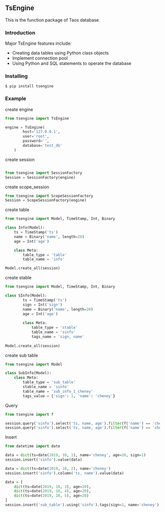 ## TsEngine

This is the function package of Taos database.

### Introduction

Major TsEngine features include:
- Creating data tables using Python class objects
- Implement connection pool
- Using Python and SQL statements to operate the database

### Installing

`$ pip install tsengine`

### Example

create engine
```python
from tsengine import TsEngine

engine = TsEngine(
        host='127.0.0.1',
        user='root',
        password='',
        database='test_db'
    )
```

create session
```python

from tsengine import SessionFactory
Session = SessionFactory(engine)
```

create scope_session
```python
from tsengine import ScopeSessionFactory
Session = ScopeSessionFactory(engine)
```

create table
```python
from tsengine import Model, TimeStamp, Int, Binary

class Info(Model):
    ts = TimeStamp('ts')
    name = Binary('name', length=20)
    age = Int('age')

    class Meta:
        table_type = 'table'
        table_name = 'info'

Model.create_all(session)
```

create stable
```python
from tsengine import Model, TimeStamp, Int, Binary

class SInfo(Model):
        ts = TimeStamp('ts')
        sign = Int('sign')
        name = Binary('name', length=20)
        age = Int('age')
    
        class Meta:
            table_type = 'stable'
            table_name = 'sinfo'
            tags_name = 'sign, name'
    
Model.create_all(session)
```

create sub table
```python
from tsengine import Model

class SubInfo(Model):
    class Meta:
        table_type = 'sub_table'
        stable_name = 'sinfo'
        table_name = 'sub_info_1_cheney'
        tags_value = {'sign': 1, 'name': 'cheney'}
```

Query
```python
from tsengine import f

session.query('sinfo').select('ts, name, age').filter(f('name') == 'cheney').all()
session.query('sinfo').select('ts, name, age').filter(f('name') == 'cheney').dict()
```

Insert
```python
from datetime import date

data = dict(ts=date(2019, 10, 1), name='cheney', age=20, sign=1)
session.insert('sinfo').value(data)

data = dict(ts=date(2019, 10, 2), name='cheney')
session.insert('sinfo').column('ts, name').value(data)

data = [
    dict(ts=date(2019, 10, 3), age=20),
    dict(ts=date(2019, 10, 4), age=20),
    dict(ts=date(2019, 10, 5), age=20)
]
session.insert('sub_table').using('sinfo').tags(sign=1, name='cheney').values(data)
```
